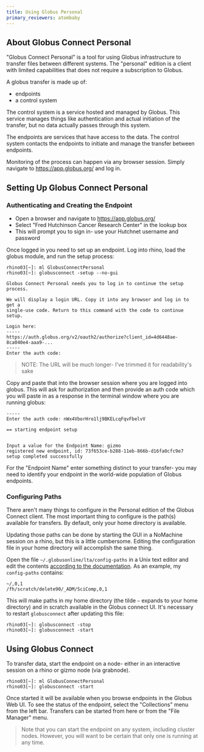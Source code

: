 ```yaml
---
title: Using Globus Personal
primary_reviewers: atombaby
---
```


## About Globus Connect Personal

"Globus Connect Personal" is a tool for using Globus infrastructure to transfer files between different systems.  The "personal" edition is a client with limited capabilities that does not require a subscription to Globus.

A globus transfer is made up of:

 - endpoints
 - a control system

The control system is a service hosted and managed by Globus.  This service manages things like authentication and actual initiation of the transfer, but no data actually passes through this system.

The endpoints are services that have access to the data.  The control system contacts the endpoints to initiate and manage the transfer between endpoints.

Monitoring of the process can happen via any browser session.  Simply navigate to https://app.globus.org/ and log in.

## Setting Up Globus Connect Personal

### Authenticating and Creating the Endpoint

 - Open a browser and navigate to https://app.globus.org/
 - Select "Fred Hutchinson Cancer Research Center" in the lookup box
 - This will prompt you to sign in- use your Hutchnet username and password

Once logged in you need to set up an endpoint.  Log into rhino, load the globus module, and run the setup process:

```
rhino03[~]: ml GlobusConnectPersonal
rhino03[~]: globusconnect -setup --no-gui

Globus Connect Personal needs you to log in to continue the setup process.

We will display a login URL. Copy it into any browser and log in to get a
single-use code. Return to this command with the code to continue setup.

Login here:
-----
https://auth.globus.org/v2/oauth2/authorize?client_id=4d6448ae-8ca040e4-aaa9-...
-----
Enter the auth code: 
```

> NOTE: The URL will be much longer- I've trimmed it for readability's sake

Copy and paste that into the browser session where you are logged into globus.  This will ask for authorization and then provide an auth code which you will paste in as a response in the terminal window where you are running globus:

```
-----
Enter the auth code: nWx4VborHro1lj9BKELcqFqvFbelvV

== starting endpoint setup


Input a value for the Endpoint Name: gizmo
registered new endpoint, id: 73f653ce-b288-11eb-866b-d16fa0cfc9e7
setup completed successfully
```

For the "Endpoint Name" enter something distinct to your transfer- you may need to identify your endpoint in the world-wide population of Globus endpoints.

### Configuring Paths

There aren't many things to configure in the Personal edition of the Globus Connect client.  The most important thing to configure is the path(s) available for transfers.  By default, only your home directory is available.

Updating those paths can be done by starting the GUI in a NoMachine session on a rhino, but this is a little cumbersome.  Editing the configuration file in your home directory will accomplish the same thing.

Open the file `~/.globusonline/lta/config-paths` in a Unix text editor and edit the contents [according to the documentation](https://docs.globus.org/how-to/globus-connect-personal-linux/#config-paths).  As an example, my `config-paths` contains:

```
~/,0,1
/fh/scratch/delete90/_ADM/SciComp,0,1
```

This will make paths in my home directory (the tilde `~` expands to your home directory) and in scratch available in the Globus connect UI.  It's necessary to restart `globusconnect` after updating this file:

```
rhino03[~]: globusconnect -stop
rhino03[~]: globusconnect -start
```

## Using Globus Connect

To transfer data, start the endpoint on a node- either in an interactive session on a rhino or gizmo node (via grabnode).

```
rhino03[~]: ml GlobusConnectPersonal
rhino03[~]: globusconnect -start
```

Once started it will be available when you browse endpoints in the Globus Web UI.  To see the status of the endpoint, select the "Collections" menu from the left bar.  Transfers can be started from here or from the "File Manager" menu.

> Note that you can start the endpoint on any system, including cluster nodes.  However, you will want to be certain that only one is running at any time.
